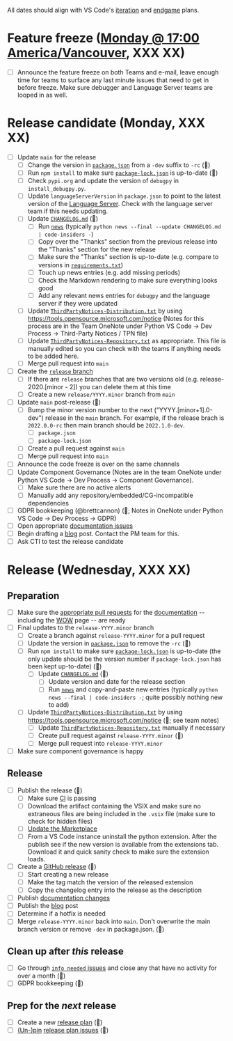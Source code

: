All dates should align with VS Code's [iteration](https://github.com/microsoft/vscode/labels/iteration-plan) and [endgame](https://github.com/microsoft/vscode/labels/endgame-plan) plans.

# Feature freeze ([Monday @ 17:00 America/Vancouver](XXX), XXX XX)

-   [ ] Announce the feature freeze on both Teams and e-mail, leave enough time for teams to surface any last minute issues that need to get in before freeze. Make sure debugger and Language Server teams are looped in as well.

# Release candidate (Monday, XXX XX)

-   [ ] Update `main` for the release
    -   [ ] Change the version in [`package.json`](https://github.com/Microsoft/vscode-python/blob/main/package.json) from a `-dev` suffix to `-rc` (🤖)
    -   [ ] Run `npm install` to make sure [`package-lock.json`](https://github.com/Microsoft/vscode-python/blob/main/package.json) is up-to-date (🤖)
    -   [ ] Check `pypi.org` and update the version of `debugpy` in `install_debugpy.py`.
    -   [ ] Update `languageServerVersion` in `package.json` to point to the latest version of the [Language Server](https://github.com/Microsoft/python-language-server). Check with the language server team if this needs updating.
    -   [ ] Update [`CHANGELOG.md`](https://github.com/Microsoft/vscode-python/blob/main/CHANGELOG.md) (🤖)
        -   [ ] Run [`news`](https://github.com/Microsoft/vscode-python/tree/main/news) (typically `python news --final --update CHANGELOG.md | code-insiders -`)
        -   [ ] Copy over the "Thanks" section from the previous release into the "Thanks" section for the new release
        -   [ ] Make sure the "Thanks" section is up-to-date (e.g. compare to versions in [`requirements.txt`](https://github.com/microsoft/vscode-python/blob/main/requirements.txt))
        -   [ ] Touch up news entries (e.g. add missing periods)
        -   [ ] Check the Markdown rendering to make sure everything looks good
        -   [ ] Add any relevant news entries for `debugpy` and the language server if they were updated
    -   [ ] Update [`ThirdPartyNotices-Distribution.txt`](https://github.com/Microsoft/vscode-python/blob/main/ThirdPartyNotices-Distribution.txt) by using https://tools.opensource.microsoft.com/notice (Notes for this process are in the Team OneNote under Python VS Code → Dev Process → Third-Party Notices / TPN file)
    -   [ ] Update [`ThirdPartyNotices-Repository.txt`](https://github.com/Microsoft/vscode-python/blob/main/ThirdPartyNotices-Repository.txt) as appropriate. This file is manually edited so you can check with the teams if anything needs to be added here.
    -   [ ] Merge pull request into `main`
-   [ ] Create the [`release` branch](https://github.com/microsoft/vscode-python/branches)
    -   [ ] If there are `release` branches that are two versions old (e.g. release-2020.[minor - 2]) you can delete them at this time
    -   [ ] Create a new `release/YYYY.minor` branch from `main`
-   [ ] Update `main` post-release (🤖)
    -   [ ] Bump the minor version number to the next ("YYYY.[minor+1].0-dev") release in the `main` branch. For example, if the release brach is `2022.0.0-rc` then main branch should be `2022.1.0-dev`.
        -   [ ] `package.json`
        -   [ ] `package-lock.json`
    -   [ ] Create a pull request against `main`
    -   [ ] Merge pull request into `main`
-   [ ] Announce the code freeze is over on the same channels
-   [ ] Update Component Governance (Notes are in the team OneNote under Python VS Code → Dev Process → Component Governance).
    -   [ ] Make sure there are no active alerts
    -   [ ] Manually add any repository/embedded/CG-incompatible dependencies
-   [ ] GDPR bookkeeping (@brettcannon) (🤖; Notes in OneNote under Python VS Code → Dev Process → GDPR)
-   [ ] Open appropriate [documentation issues](https://github.com/microsoft/vscode-docs/issues?q=is%3Aissue+is%3Aopen+label%3Apython)
-   [ ] Begin drafting a [blog](http://aka.ms/pythonblog) post. Contact the PM team for this.
-   [ ] Ask CTI to test the release candidate

# Release (Wednesday, XXX XX)

## Preparation

-   [ ] Make sure the [appropriate pull requests](https://github.com/microsoft/vscode-docs/pulls) for the [documentation](https://code.visualstudio.com/docs/python/python-tutorial) -- including the [WOW](https://code.visualstudio.com/docs/languages/python) page -- are ready
-   [ ] Final updates to the `release-YYYY.minor` branch
    -   [ ] Create a branch against `release-YYYY.minor` for a pull request
    -   [ ] Update the version in [`package.json`](https://github.com/Microsoft/vscode-python/blob/main/package.json) to remove the `-rc` (🤖)
    -   [ ] Run `npm install` to make sure [`package-lock.json`](https://github.com/Microsoft/vscode-python/blob/main/package.json) is up-to-date (the only update should be the version number if `package-lock.json` has been kept up-to-date) (🤖)
        -   [ ] Update [`CHANGELOG.md`](https://github.com/Microsoft/vscode-python/blob/main/CHANGELOG.md) (🤖)
            -   [ ] Update version and date for the release section
            -   [ ] Run [`news`](https://github.com/Microsoft/vscode-python/tree/main/news) and copy-and-paste new entries (typically `python news --final | code-insiders -`; quite possibly nothing new to add)
    -   [ ] Update [`ThirdPartyNotices-Distribution.txt`](https://github.com/Microsoft/vscode-python/blob/main/ThirdPartyNotices-Distribution.txt) by using https://tools.opensource.microsoft.com/notice (🤖; see team notes)
        -   [ ] Update [`ThirdPartyNotices-Repository.txt`](https://github.com/Microsoft/vscode-python/blob/main/ThirdPartyNotices-Repository.txt) manually if necessary
        -   [ ] Create pull request against `release-YYYY.minor` (🤖)
        -   [ ] Merge pull request into `release-YYYY.minor`
-   [ ] Make sure component governance is happy

## Release

-   [ ] Publish the release (🤖)
    -   [ ] Make sure [CI](https://github.com/microsoft/vscode-python/actions?query=workflow%3A%22Insiders+Build%22) is passing
    -   [ ] Download the artifact containing the VSIX and make sure no extraneous files are being included in the `.vsix` file (make sure to check for hidden files)
    -   [ ] [Update the Marketplace](https://marketplace.visualstudio.com/manage/publishers/ms-python)
    -   [ ] From a VS Code instance uninstall the python extension. After the publish see if the new version is available from the extensions tab. Download it and quick sanity check to make sure the extension loads.
-   [ ] Create a [GitHub release](https://github.com/microsoft/vscode-python/releases) (🤖)
    -   [ ] Start creating a new release
    -   [ ] Make the tag match the version of the released extension
    -   [ ] Copy the changelog entry into the release as the description
-   [ ] Publish [documentation changes](https://github.com/Microsoft/vscode-docs/pulls?q=is%3Apr+is%3Aopen+label%3Apython)
-   [ ] Publish the [blog](http://aka.ms/pythonblog) post
-   [ ] Determine if a hotfix is needed
-   [ ] Merge `release-YYYY.minor` back into `main`. Don't overwrite the main branch version or remove `-dev` in package.json. (🤖)

## Clean up after _this_ release

-   [ ] Go through [`info needed` issues](https://github.com/Microsoft/vscode-python/issues?q=is%3Aopen+label%3A%22info+needed%22+sort%3Aupdated-asc) and close any that have no activity for over a month (🤖)
-   [ ] GDPR bookkeeping (🤖)

## Prep for the _next_ release

-   [ ] Create a new [release plan](https://raw.githubusercontent.com/microsoft/vscode-python/main/.github/release_plan.md) (🤖)
-   [ ] [(Un-)pin](https://help.github.com/en/articles/pinning-an-issue-to-your-repository) [release plan issues](https://github.com/Microsoft/vscode-python/labels/release%20plan) (🤖)

